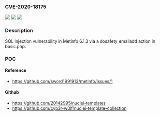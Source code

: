 ### [CVE-2020-18175](https://cve.mitre.org/cgi-bin/cvename.cgi?name=CVE-2020-18175)
![](https://img.shields.io/static/v1?label=Product&message=n%2Fa&color=blue)
![](https://img.shields.io/static/v1?label=Version&message=n%2Fa&color=blue)
![](https://img.shields.io/static/v1?label=Vulnerability&message=n%2Fa&color=brighgreen)

### Description

SQL Injection vulnerability in Metinfo 6.1.3 via a dosafety_emailadd action in basic.php.

### POC

#### Reference
- https://github.com/sword1991912/metinfo/issues/1

#### Github
- https://github.com/20142995/nuclei-templates
- https://github.com/cyb3r-w0lf/nuclei-template-collection

